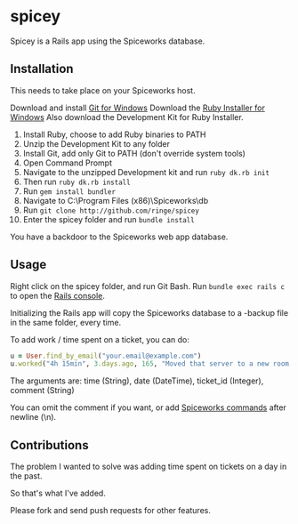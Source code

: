 # spicey

Spicey is a Rails app using the Spiceworks database.

## Installation

This needs to take place on your Spiceworks host.

Download and install [Git for Windows](http://git-scm.com/download/win)
Download the [Ruby Installer for Windows](http://rubyinstaller.org/)
Also download the Development Kit for Ruby Installer.

1. Install Ruby, choose to add Ruby binaries to PATH
2. Unzip the Development Kit to any folder
3. Install Git, add only Git to PATH (don't override system tools)
4. Open Command Prompt
5. Navigate to the unzipped Development kit and run ```ruby dk.rb init```
6. Then run ```ruby dk.rb install```
7. Run ```gem install bundler```
7. Navigate to C:\Program Files (x86)\Spiceworks\db
8. Run ```git clone http://github.com/ringe/spicey```
9. Enter the spicey folder and run ```bundle install```

You have a backdoor to the Spiceworks web app database.

## Usage

Right click on the spicey folder, and run Git Bash.
Run ```bundle exec rails c``` to open the [Rails console](http://guides.rubyonrails.org/command_line.html).

Initializing the Rails app will copy the Spiceworks database to a -backup file in the same folder, every time.

To add work / time spent on a ticket, you can do:

```ruby
u = User.find_by_email("your.email@example.com")
u.worked("4h 15min", 3.days.ago, 165, "Moved that server to a new room.\n#close")
```

The arguments are: time (String), date (DateTime), ticket_id (Integer), comment (String)

You can omit the comment if you want, or add [Spiceworks commands](http://community.spiceworks.com/help/Tickets_Anywhere) after newline (\n).

## Contributions

The problem I wanted to solve was adding time spent on tickets on a day in the past.

So that's what I've added.

Please fork and send push requests for other features.
